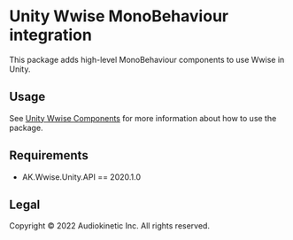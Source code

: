 # Unity Wwise MonoBehaviour integration

This package adds high-level MonoBehaviour components to use Wwise in Unity.

## Usage

See [Unity Wwise Components](https://www.audiokinetic.com/library/edge/?source=Unity&id=pg__wwise_components.html) for more information about how to use the package.

## Requirements

* AK.Wwise.Unity.API == 2020.1.0

## Legal

Copyright © 2022 Audiokinetic Inc. All rights reserved.
